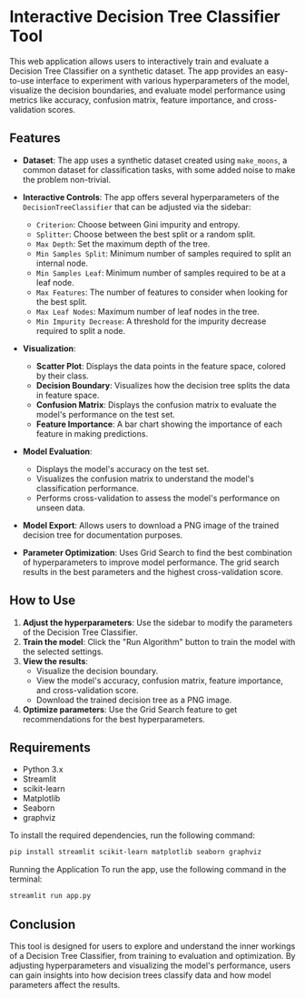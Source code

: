 # Interactive Decision Tree Classifier Tool

This web application allows users to interactively train and evaluate a Decision Tree Classifier on a synthetic dataset. The app provides an easy-to-use interface to experiment with various hyperparameters of the model, visualize the decision boundaries, and evaluate model performance using metrics like accuracy, confusion matrix, feature importance, and cross-validation scores.

## Features

- **Dataset**: The app uses a synthetic dataset created using `make_moons`, a common dataset for classification tasks, with some added noise to make the problem non-trivial.
  
- **Interactive Controls**: The app offers several hyperparameters of the `DecisionTreeClassifier` that can be adjusted via the sidebar:
  - `Criterion`: Choose between Gini impurity and entropy.
  - `Splitter`: Choose between the best split or a random split.
  - `Max Depth`: Set the maximum depth of the tree.
  - `Min Samples Split`: Minimum number of samples required to split an internal node.
  - `Min Samples Leaf`: Minimum number of samples required to be at a leaf node.
  - `Max Features`: The number of features to consider when looking for the best split.
  - `Max Leaf Nodes`: Maximum number of leaf nodes in the tree.
  - `Min Impurity Decrease`: A threshold for the impurity decrease required to split a node.

- **Visualization**:
  - **Scatter Plot**: Displays the data points in the feature space, colored by their class.
  - **Decision Boundary**: Visualizes how the decision tree splits the data in feature space.
  - **Confusion Matrix**: Displays the confusion matrix to evaluate the model's performance on the test set.
  - **Feature Importance**: A bar chart showing the importance of each feature in making predictions.

- **Model Evaluation**:
  - Displays the model's accuracy on the test set.
  - Visualizes the confusion matrix to understand the model's classification performance.
  - Performs cross-validation to assess the model's performance on unseen data.
  
- **Model Export**: Allows users to download a PNG image of the trained decision tree for documentation purposes.

- **Parameter Optimization**: Uses Grid Search to find the best combination of hyperparameters to improve model performance. The grid search results in the best parameters and the highest cross-validation score.

## How to Use

1. **Adjust the hyperparameters**: Use the sidebar to modify the parameters of the Decision Tree Classifier.
2. **Train the model**: Click the "Run Algorithm" button to train the model with the selected settings.
3. **View the results**:
   - Visualize the decision boundary.
   - View the model's accuracy, confusion matrix, feature importance, and cross-validation score.
   - Download the trained decision tree as a PNG image.
4. **Optimize parameters**: Use the Grid Search feature to get recommendations for the best hyperparameters.

## Requirements

- Python 3.x
- Streamlit
- scikit-learn
- Matplotlib
- Seaborn
- graphviz

To install the required dependencies, run the following command:

```bash
pip install streamlit scikit-learn matplotlib seaborn graphviz 
```
Running the Application
To run the app, use the following command in the terminal:
```bash
streamlit run app.py
```
## Conclusion

This tool is designed for users to explore and understand the inner workings of a Decision Tree Classifier, from training to evaluation and optimization. By adjusting hyperparameters and visualizing the model's performance, users can gain insights into how decision trees classify data and how model parameters affect the results.
